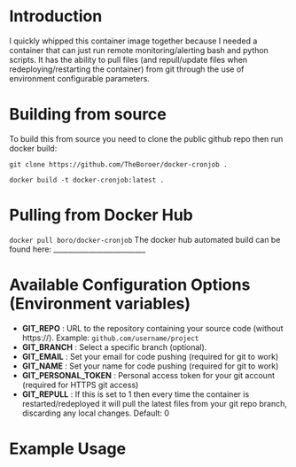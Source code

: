 # Introduction
I quickly whipped this container image together because I needed a container that can just run remote monitoring/alerting bash and python scripts. It has the ability to pull files (and repull/update files when redeploying/restarting the container) from git through the use of environment configurable parameters.

# Building from source
To build this from source you need to clone the public github repo then run docker build:

```git clone https://github.com/TheBoroer/docker-cronjob . ```

```docker build -t docker-cronjob:latest . ```

# Pulling from Docker Hub
```docker pull boro/docker-cronjob```
The docker hub automated build can be found here: __________________________

# Available Configuration Options (Environment variables)
- **GIT_REPO** : URL  to the repository containing your source code (without https://). 
  Example: `github.com/username/project`
- **GIT_BRANCH** : Select a specific branch (optional).
- **GIT_EMAIL** : Set your email for code pushing (required for git to work)
- **GIT_NAME** : Set your name for code pushing (required for git to work)
- **GIT_PERSONAL_TOKEN** : Personal access token for your git account (required for HTTPS git access)
- **GIT_REPULL** : If this is set to 1 then every time the container is restarted/redeployed it will pull the latest files from your git repo branch, discarding any local changes. Default: 0

# Example Usage
